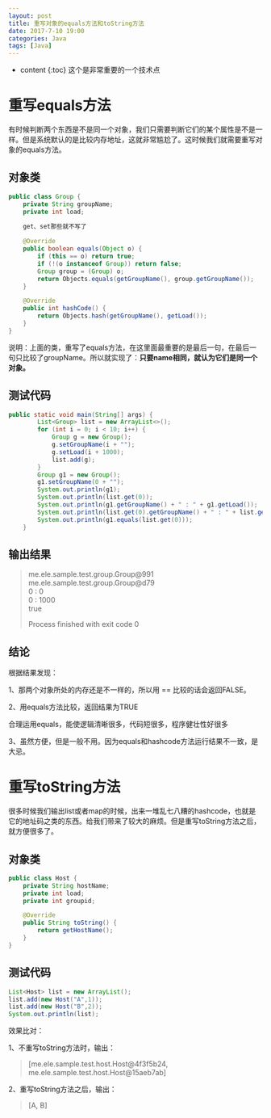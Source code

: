 ```yaml
---
layout: post
title: 重写对象的equals方法和toString方法
date: 2017-7-10 19:00
categories: Java
tags: [Java]
---
```


* content
{:toc}
这个是非常重要的一个技术点

# 重写equals方法

有时候判断两个东西是不是同一个对象，我们只需要判断它们的某个属性是不是一样。但是系统默认的是比较内存地址，这就非常尴尬了。这时候我们就需要重写对象的equals方法。

## 对象类

```java
public class Group {
    private String groupName;
    private int load;

    get、set那些就不写了
      
    @Override
    public boolean equals(Object o) {
        if (this == o) return true;
        if (!(o instanceof Group)) return false;
        Group group = (Group) o;
        return Objects.equals(getGroupName(), group.getGroupName());
    }

    @Override
    public int hashCode() {
        return Objects.hash(getGroupName(), getLoad());
    }
}
```

说明：上面的类，重写了equals方法，在这里面最重要的是最后一句，在最后一句只比较了groupName。所以就实现了：**只要name相同，就认为它们是同一个对象。**

## 测试代码

```java
public static void main(String[] args) {
        List<Group> list = new ArrayList<>();
        for (int i = 0; i < 10; i++) {
            Group g = new Group();
            g.setGroupName(i + "");
            g.setLoad(i + 1000);
            list.add(g);
        }
        Group g1 = new Group();
        g1.setGroupName(0 + "");
        System.out.println(g1);
        System.out.println(list.get(0));
        System.out.println(g1.getGroupName() + " : " + g1.getLoad());
        System.out.println(list.get(0).getGroupName() + " : " + list.get(0).getLoad());
        System.out.println(g1.equals(list.get(0)));
    }
```

## 输出结果

> me.ele.sample.test.group.Group@991  
> me.ele.sample.test.group.Group@d79  
> 0 : 0  
> 0 : 1000  
> true    
>
> Process finished with exit code 0  

## 结论

根据结果发现： 

1、那两个对象所处的内存还是不一样的，所以用 == 比较的话会返回FALSE。

2、用equals方法比较，返回结果为TRUE

合理运用equals，能使逻辑清晰很多，代码短很多，程序健壮性好很多

3、虽然方便，但是一般不用。因为equals和hashcode方法运行结果不一致，是大忌。

# 重写toString方法

很多时候我们输出list或者map的时候，出来一堆乱七八糟的hashcode，也就是它的地址码之类的东西。给我们带来了较大的麻烦。但是重写toString方法之后，就方便很多了。

## 对象类

```java
public class Host {
    private String hostName;
    private int load;
    private int groupid;

    @Override
    public String toString() {
        return getHostName();
    }
}
```

## 测试代码

```java
List<Host> list = new ArrayList();
list.add(new Host("A",1));
list.add(new Host("B",2));
System.out.println(list);
```

效果比对：

1、不重写toString方法时，输出：

> [me.ele.sample.test.host.Host@4f3f5b24, me.ele.sample.test.host.Host@15aeb7ab]

2、重写toString方法之后，输出：

> [A, B]